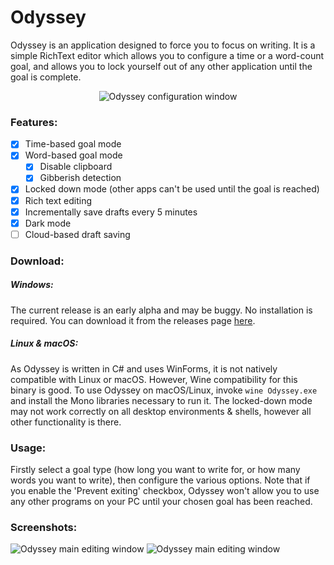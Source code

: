 Odyssey
======================

Odyssey is an application designed to force you to focus on writing. It is a simple RichText editor which allows you to configure a time or a word-count goal, and allows you to lock yourself out of any other application until the goal is complete.

<p align="center">
  <img src="https://i.imgur.com/8XEZhXx.png" alt="Odyssey configuration window" />
</p>



### Features:

- [x] Time-based goal mode
- [x] Word-based goal mode
  - [x] Disable clipboard
  - [x] Gibberish detection
- [x] Locked down mode (other apps can't be used until the goal is reached)
- [x] Rich text editing
- [x] Incrementally save drafts every 5 minutes
- [x] Dark mode
- [ ] Cloud-based draft saving

### Download:

##### Windows:
The current release is an early alpha and may be buggy. No installation is required. You can download it from the releases page [here](https://github.com/josh-richardson/odyssey/releases). 

##### Linux & macOS:
As Odyssey is written in C# and uses WinForms, it is not natively compatible with Linux or macOS. However, Wine compatibility for this binary is good. To use Odyssey on macOS/Linux, invoke `wine Odyssey.exe` and install the Mono libraries necessary to run it. The locked-down mode may not work correctly on all desktop environments & shells, however all other functionality is there.

### Usage:
Firstly select a goal type (how long you want to write for, or how many words you want to write), then configure the various options. Note that if you enable the 'Prevent exiting' checkbox, Odyssey won't allow you to use any other programs on your PC until your chosen goal has been reached.


### Screenshots:
![Odyssey main editing window](https://i.imgur.com/y5EObMs.png "Editor window")
![Odyssey main editing window](https://i.imgur.com/i6Ddtdp.png "Dark mode")
